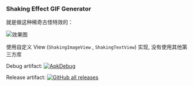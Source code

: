 ### Shaking Effect GIF Generator

就是做这种稀奇古怪特效的：

![效果图](https://cdn.jsdelivr.net/gh/zsqw123/cdn@master/picCDN/20210430002255.gif)

使用自定义 View (`ShakingImageView` , `ShakingTextView`) 实现, 没有使用其他第三方库

Debug artifact: [![ApkDebug](https://github.com/zsqw123/ShakingGifMaker/actions/workflows/android.yml/badge.svg)](https://github.com/zsqw123/ShakingGifMaker/actions/workflows/android.yml)

Release artifact: [![GitHub all releases](https://img.shields.io/github/downloads/zsqw123/ShakingGifMaker/total)](https://github.com/zsqw123/ShakingGifMaker/releases)
